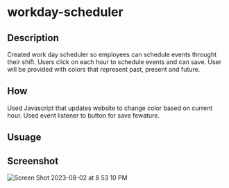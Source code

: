# workday-scheduler

## Description

Created work day scheduler so employees can schedule events throught their shift.
Users click on each hour to schedule events and can save. 
User will be provided with colors that represent past, present and future.

## How
Used Javascript that updates website to change color based on current hour.
Used event listener to  button for save fewature. 


## Usuage


## Screenshot

![Screen Shot 2023-08-02 at 8 53 10 PM](https://github.com/lucasjeromelovelace/workday-scheduler/assets/99099060/c6c0f12c-b357-4a6a-816e-066f4286a0c0)
